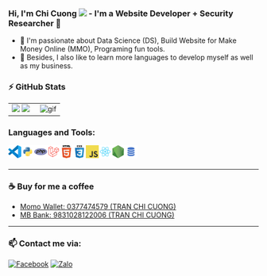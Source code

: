 ### Hi, I'm Chi Cuong <img src="https://media.giphy.com/media/hvRJCLFzcasrR4ia7z/giphy.gif" width="25"> - I'm a Website Developer + Security Researcher 🌱 

- 🔭 I'm passionate about Data Science (DS), Build Website for Make Money Online (MMO), Programing fun tools.
- 🥅 Besides, I also like to learn more languages ​​to develop myself as well as my business.

### :zap: GitHub Stats

<table>
<tr>
  <td width="48%">
    <img src="https://github-readme-stats.vercel.app/api?username=cuongisreal&show_icons=true&hide=contribs,issues&hide_border=true" />
    <img src="https://github-readme-stats.vercel.app/api/top-langs/?username=cuongisreal&layout=compact&show_icons=true&hide_border=true" />
  </td>
  <td width="52%"><img alt="gif" align="right" src="https://media3.giphy.com/media/3wqWPVpbGjSApVUPKr/giphy.gif"/></td>
</tr>
<table>

### Languages and Tools:

<img align="left" alt="Visual Studio Code" width="26px" src="https://raw.githubusercontent.com/github/explore/80688e429a7d4ef2fca1e82350fe8e3517d3494d/topics/visual-studio-code/visual-studio-code.png" />
<img align="left" alt="Python" width="26px" src="https://raw.githubusercontent.com/github/explore/80688e429a7d4ef2fca1e82350fe8e3517d3494d/topics/python/python.png" />
<img align="left" alt="PHP" width="26px" src="https://raw.githubusercontent.com/github/explore/80688e429a7d4ef2fca1e82350fe8e3517d3494d/topics/php/php.png" />
<img align="left" alt="Laravel" width="26px" src="https://raw.githubusercontent.com/github/explore/80688e429a7d4ef2fca1e82350fe8e3517d3494d/topics/laravel/laravel.png" />
<img align="left" alt="HTML5" width="26px" src="https://raw.githubusercontent.com/github/explore/80688e429a7d4ef2fca1e82350fe8e3517d3494d/topics/html/html.png" />
<img align="left" alt="CSS3" width="26px" src="https://raw.githubusercontent.com/github/explore/80688e429a7d4ef2fca1e82350fe8e3517d3494d/topics/css/css.png" />
<img align="left" alt="JavaScript" width="26px" src="https://raw.githubusercontent.com/github/explore/80688e429a7d4ef2fca1e82350fe8e3517d3494d/topics/javascript/javascript.png" />
<img align="left" alt="React" width="26px" src="https://raw.githubusercontent.com/github/explore/80688e429a7d4ef2fca1e82350fe8e3517d3494d/topics/react/react.png" />
<img align="left" alt="Node.js" width="26px" src="https://raw.githubusercontent.com/github/explore/80688e429a7d4ef2fca1e82350fe8e3517d3494d/topics/nodejs/nodejs.png" />
<img align="left" alt="SQL" width="26px" src="https://raw.githubusercontent.com/github/explore/80688e429a7d4ef2fca1e82350fe8e3517d3494d/topics/sql/sql.png" />

<br />
<br />

---

### ☕ Buy for me a coffee

- [Momo Wallet: 0377474579 (TRAN CHI CUONG)](https://nhantien.momo.vn/0377474579)
- [MB Bank: 9831028122006 (TRAN CHI CUONG)](#)


---

### 📫 Contact me via:

[![Facebook](https://img.shields.io/badge/Facebook-0077B5?style=for-the-badge&logo=facebook&color=395693&logoColor=white)](https://www.facebook.com/cuongisreal.IT)
[![Zalo](https://img.shields.io/badge/Zalo-0077B5?style=for-the-badge&logo=zalo&color=0068ff&logoColor=white)](https://www.zalo.me/0377474579)

[website]: https://cuongisreal.one
